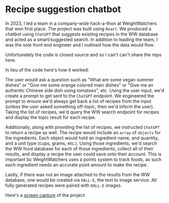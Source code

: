 # Recipe suggestion chatbot

In 2023, I led a team in a company-wide hack-a-thon at WeightWatchers that won first place. The project was built using `React`. We produced a chatbot using `ChatGPT` that suggests existing recipes in the WW database and acted as a smart/suggested search. In addition to leading the team, I was the sole front end engineer and I outlined how the data would flow.

Unfortunately the code is closed source and so I can't can't share the repo here.

In lieu of the code here's how it worked:

The user would ask a question such as "What are some vegan summer dishes" or "Give me some orange colored main dishes" or "Give me an authentic Chinese side dish using tomatoes", etc. Using the user input, we'd create a prompt to get sent to the `ChatGPT` endpoint. We engineered the prompt to ensure we'd always get back a list of recipes from the input (unless the user asked something off-topic, then we'd inform the user). Taking the list of recipes, we'd query the WW search endpoint for recipes and display the topic result for each recipe.

Additionally, along with providing the list of recipes, we instructed `ChatGPT` to return a recipe as well. The recipe would include an `array` of `objects` for the ingredients. Each object would hold an ingredient name, and quantity, and a unit type (cups, grams, etc.). Using those ingredients, we'd search the WW food database for each of those ingredients, collect all of their results, and display a recipe the user could save onto their account. This is important bc WeightWatchers uses a points system to track foods, as such each ingredient needs an accurate point amount to make the recipe.

Lastly, if there was not an image attached to the results from the WW database, one would be created via `DALL-E`, the text to image service. All fully generated recipes were paired with `DALL-E` images.

Here's a [screen capture](https://firebasestorage.googleapis.com/v0/b/react-portfolio-944de.appspot.com/o/recipe-suggestion-chatbot.mp4?alt=media&token=944a35c4-bca7-42b7-adff-83d6f947cd22) of the project